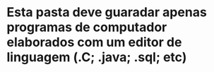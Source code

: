 # Esta pasta deve guaradar apenas programas de computador elaborados com um editor de linguagem (.C; .java; .sql; etc)